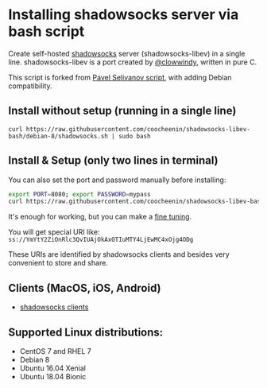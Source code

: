 
# Installing shadowsocks server via bash script

Create self-hosted [shadowsocks](https://shadowsocks.org/) server (shadowsocks-libev) in a single line.
shadowsocks-libev is a port created by [@clowwindy](https://github.com/clowwindy), written in pure C.

This script is forked from [Pavel Selivanov script](https://github.com/coocheenin/selivan.github.io/blob/master/shadowsocks.txt), with adding Debian compatibility.

## Install without setup (running in a single line)

`curl https://raw.githubusercontent.com/coocheenin/shadowsocks-libev-bash/debian-8/shadowsocks.sh | sudo bash`

## Install & Setup (only two lines in terminal)

You can also set the port and password manually before installing:

```bash
export PORT=8080; export PASSWORD=mypass
curl https://raw.githubusercontent.com/coocheenin/shadowsocks-libev-bash/debian-8/shadowsocks.sh | sudo --preserve-env bash
```

It's enough for working, but you can make a [fine tuning](https://shadowsocks.org/en/config/advanced.html).

You will get special URI like:
`ss://YmYtY2ZiOnRlc3QvIUAjOkAxOTIuMTY4LjEwMC4xOjg4ODg`

These URIs are identified by shadowsocks clients and besides very convenient to store and share.

## Clients (MacOS, iOS, Android)
* [shadowsocks clients](https://shadowsocks.org/en/download/clients.html)

## Supported Linux distributions:

* CentOS 7 and RHEL 7
* Debian 8
* Ubuntu 16.04 Xenial
* Ubuntu 18.04 Bionic